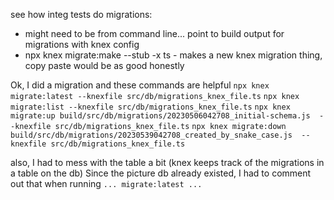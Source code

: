 see how integ tests do migrations:

-   might need to be from command line... point to build output for migrations with knex config
-   npx knex migrate:make --stub -x ts - makes a new knex migration thing, copy paste would be as good honestly

Ok, I did a migration and these commands are helpful
`npx knex migrate:latest --knexfile src/db/migrations_knex_file.ts`
`npx knex migrate:list --knexfile src/db/migrations_knex_file.ts`
`npx knex migrate:up build/src/db/migrations/20230506042708_initial-schema.js  --knexfile src/db/migrations_knex_file.ts`
`npx knex migrate:down build/src/db/migrations/20230539042708_created_by_snake_case.js  --knexfile src/db/migrations_knex_file.ts`

also, I had to mess with the table a bit (knex keeps track of the migrations in a table on the db)
Since the picture db already existed, I had to comment out that when running `... migrate:latest ...`
